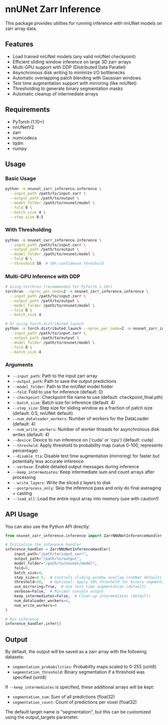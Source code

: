 # nnUNet Zarr Inference

This package provides utilities for running inference with nnUNet models on zarr array data.

## Features

- Load trained nnUNet models (any valid nnUNet checkpoint)
- Efficient sliding window inference on large 3D zarr arrays
- Multi-GPU support with DDP (Distributed Data Parallel)
- Asynchronous disk writing to minimize I/O bottlenecks
- Automatic overlapping patch blending with Gaussian windows
- Test time augmentation support with mirroring (like nnUNet)
- Thresholding to generate binary segmentation masks
- Automatic cleanup of intermediate arrays

## Requirements

- PyTorch (1.10+)
- nnUNetV2
- zarr
- numcodecs
- tqdm
- numpy

## Usage

### Basic Usage

```bash
python -m nnunet_zarr_inference.inference \
  --input_path /path/to/input.zarr \
  --output_path /path/to/output \
  --model_folder /path/to/nnunet/model \
  --fold 0 \
  --batch_size 4 \
  --step_size 0.5
```

### With Thresholding

```bash
python -m nnunet_zarr_inference.inference \
  --input_path /path/to/input.zarr \
  --output_path /path/to/output \
  --model_folder /path/to/nnunet/model \
  --fold 0 \
  --threshold 50  # 50% confidence threshold
```

### Multi-GPU Inference with DDP

```bash
# Using torchrun (recommended for PyTorch 1.10+)
torchrun --nproc_per_node=2 -m nnunet_zarr_inference.inference \
  --input_path /path/to/input.zarr \
  --output_path /path/to/output \
  --model_folder /path/to/nnunet/model \
  --fold 0 \
  --batch_size 4

# Or using torch.distributed.launch
python -m torch.distributed.launch --nproc_per_node=2 -m nnunet_zarr_inference.inference \
  --input_path /path/to/input.zarr \
  --output_path /path/to/output \
  --model_folder /path/to/nnunet/model \
  --fold 0 \
  --batch_size 4
```

### Arguments

- `--input_path`: Path to the input zarr array
- `--output_path`: Path to save the output predictions
- `--model_folder`: Path to the nnUNet model folder
- `--fold`: Fold to use for inference (default: 0)
- `--checkpoint`: Checkpoint file name to use (default: checkpoint_final.pth)
- `--batch_size`: Batch size for inference (default: 4)
- `--step_size`: Step size for sliding window as a fraction of patch size (default: 0.5, nnUNet default)
- `--num_dataloader_workers`: Number of workers for the DataLoader (default: 4)
- `--num_write_workers`: Number of worker threads for asynchronous disk writes (default: 4)
- `--device`: Device to run inference on ('cuda' or 'cpu') (default: cuda)
- `--threshold`: Apply threshold to probability map (value 0-100, represents percentage)
- `--disable_tta`: Disable test time augmentation (mirroring) for faster but potentially less accurate inference
- `--verbose`: Enable detailed output messages during inference
- `--keep_intermediates`: Keep intermediate sum and count arrays after processing
- `--write_layers`: Write the sliced z layers to disk
- `--postprocess_only`: Skip the inference pass and only do final averaging + casting
- `--load_all`: Load the entire input array into memory (use with caution!)

## API Usage

You can also use the Python API directly:

```python
from nnunet_zarr_inference.inference import ZarrNNUNetInferenceHandler

# Initialize the inference handler
inference_handler = ZarrNNUNetInferenceHandler(
    input_path="/path/to/input.zarr",
    output_path="/path/to/output",
    model_folder="/path/to/nnunet/model",
    fold=0,
    batch_size=4,
    step_size=0.5,  # Controls sliding window overlap (nnUNet default)
    threshold=50,   # Optional: Apply 50% threshold for binary segmentation
    use_mirroring=True,  # Use test time augmentation (default)
    verbose=False,  # Minimal console output
    keep_intermediates=False,  # Clean up intermediates (default)
    num_dataloader_workers=4,
    num_write_workers=4
)

# Run inference
inference_handler.infer()
```

## Output

By default, the output will be saved as a zarr array with the following datasets:

- `segmentation_probabilities`: Probability maps scaled to 0-255 (uint8)
- `segmentation_threshold`: Binary segmentation if a threshold was specified (uint8)

If `--keep_intermediates` is specified, these additional arrays will be kept:
- `segmentation_sum`: Sum of all predictions (float32)
- `segmentation_count`: Count of predictions per voxel (float32)

The default target name is "segmentation", but this can be customized using the output_targets parameter.